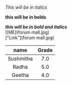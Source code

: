 *This will be in italics*

**this will be in bolds**

***this will be in bold and italics***
<br>
![ME](forum mall.jpg)
<br>
["Link"](forum mall.jpg)
<br>

|      name     |   Grade   |
|:-------------:|:---------:|
|Sushmitha      |   7.0     |
|Radha          |   5.0     |
|Geetha         |   4.0     |

